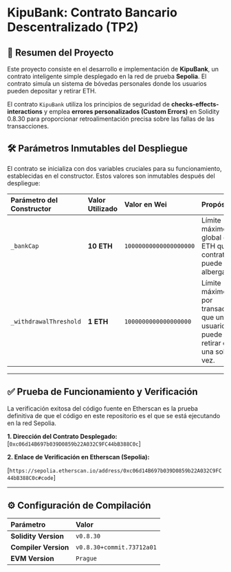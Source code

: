 # KipuBank: Contrato Bancario Descentralizado (TP2)

## 📝 Resumen del Proyecto

Este proyecto consiste en el desarrollo e implementación de **KipuBank**, un contrato inteligente simple desplegado en la red de prueba **Sepolia**. El contrato simula un sistema de bóvedas personales donde los usuarios pueden depositar y retirar ETH.

El contrato `KipuBank` utiliza los principios de seguridad de **checks-effects-interactions** y emplea **errores personalizados (Custom Errors)** en Solidity 0.8.30 para proporcionar retroalimentación precisa sobre las fallas de las transacciones.

## 🛠️ Parámetros Inmutables del Despliegue

El contrato se inicializa con dos variables cruciales para su funcionamiento, establecidas en el constructor. Estos valores son inmutables después del despliegue:

| Parámetro del Constructor | Valor Utilizado | Valor en Wei | Propósito |
| :--- | :--- | :--- | :--- |
| `_bankCap` | **10 ETH** | `10000000000000000000` | Límite máximo global de ETH que el contrato puede albergar. |
| `_withdrawalThreshold` | **1 ETH** | `1000000000000000000` | Límite máximo por transacción que un usuario puede retirar de una sola vez. |

---

## ✅ Prueba de Funcionamiento y Verificación

La verificación exitosa del código fuente en Etherscan es la prueba definitiva de que el código en este repositorio es el que se está ejecutando en la red Sepolia.

**1. Dirección del Contrato Desplegado:**
[`0xc06d14B697b039D0859b22A032C9FC44bB388C0c`]

**2. Enlace de Verificación en Etherscan (Sepolia):**


[`https://sepolia.etherscan.io/address/0xc06d14B697b039D0859b22A032C9FC44bB388C0c#code`]

---

## ⚙️ Configuración de Compilación

| Parámetro | Valor |
| :--- | :--- |
| **Solidity Version** | `v0.8.30` |
| **Compiler Version** | `v0.8.30+commit.73712a01` |
| **EVM Version** | `Prague` |
